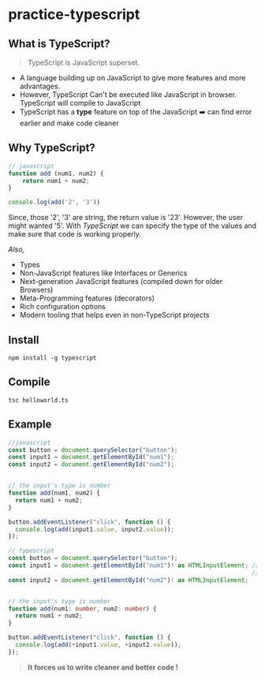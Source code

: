 # practice-typescript

## What is TypeScript?
> TypeScript is JavaScript superset.
- A language building up on JavaScript to give more features and more advantages.
- However, TypeScript Can't be executed like JavaScript in browser. TypeScript will compile to JavaScript 
- TypeScript has a **type** feature on top of the JavaScript :arrow_right: can find error earlier and make code cleaner

## Why TypeScript?
```javascript
// javascript
function add (num1, num2) {
    return num1 + num2;
}

console.log(add('2', '3'))
```
Since, those '2', '3' are string, the return value is '23'. However, the user might wanted '5'. 
With *TypeScript* we can specify the type of the values and make sure that code is working properly.

*Also,*
- Types
- Non-JavaScript features like Interfaces or Generics
- Next-generation JavaScript features (compiled down for older Browsers)
- Meta-Programming features (decorators)
- Rich configuration options
- Modern tooling that helps even in non-TypeScript projects

## Install

```
npm install -g typescript
```

## Compile

```
tsc helloworld.ts
```

## Example
```js
//javascript
const button = document.querySelector("button");
const input1 = document.getElementById("num1");
const input2 = document.getElementById("num2");


// the input's type is number
function add(num1, num2) {
  return num1 + num2;
}

button.addEventListener("click", function () {
  console.log(add(input1.value, input2.value));
});
```

```ts
// typescript
const button = document.querySelector("button");
const input1 = document.getElementById("num1")! as HTMLInputElement; // ! ==> this will never be null
                                                                     // as HTMLInputElement ==> type is HTMLInputElement
const input2 = document.getElementById("num2")! as HTMLInputElement; 


// the input's type is number
function add(num1: number, num2: number) {
  return num1 + num2;
}

button.addEventListener("click", function () {
  console.log(add(+input1.value, +input2.value));
});
```

> **It forces us to write cleaner and better code !**